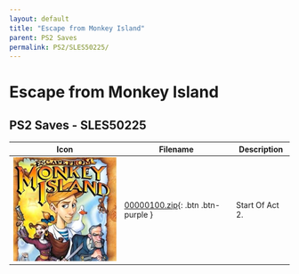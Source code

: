 ```yaml
---
layout: default
title: "Escape from Monkey Island"
parent: PS2 Saves
permalink: PS2/SLES50225/
---
```

# Escape from Monkey Island

## PS2 Saves - SLES50225

| Icon | Filename | Description |
|------|----------|-------------|
| ![Escape from Monkey Island](icon0.png) | [00000100.zip](00000100.zip){: .btn .btn-purple } | Start Of Act 2. |
